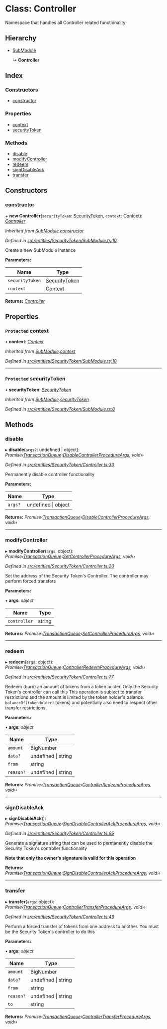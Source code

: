 # Class: Controller

Namespace that handles all Controller related functionality

## Hierarchy

- [SubModule](_entities_securitytoken_submodule_.submodule.md)

  ↳ **Controller**

## Index

### Constructors

- [constructor](_entities_securitytoken_controller_.controller.md#constructor)

### Properties

- [context](_entities_securitytoken_controller_.controller.md#protected-context)
- [securityToken](_entities_securitytoken_controller_.controller.md#protected-securitytoken)

### Methods

- [disable](_entities_securitytoken_controller_.controller.md#disable)
- [modifyController](_entities_securitytoken_controller_.controller.md#modifycontroller)
- [redeem](_entities_securitytoken_controller_.controller.md#redeem)
- [signDisableAck](_entities_securitytoken_controller_.controller.md#signdisableack)
- [transfer](_entities_securitytoken_controller_.controller.md#transfer)

## Constructors

### constructor

\+ **new Controller**(`securityToken`: [SecurityToken](_entities_securitytoken_securitytoken_.securitytoken.md), `context`: [Context](_context_.context.md)): _[Controller](_entities_securitytoken_controller_.controller.md)_

_Inherited from [SubModule](_entities_securitytoken_submodule_.submodule.md).[constructor](_entities_securitytoken_submodule_.submodule.md#constructor)_

_Defined in [src/entities/SecurityToken/SubModule.ts:10](https://github.com/PolymathNetwork/polymath-sdk/blob/c47ae7a/src/entities/SecurityToken/SubModule.ts#L10)_

Create a new SubModule instance

**Parameters:**

| Name            | Type                                                                     |
| --------------- | ------------------------------------------------------------------------ |
| `securityToken` | [SecurityToken](_entities_securitytoken_securitytoken_.securitytoken.md) |
| `context`       | [Context](_context_.context.md)                                          |

**Returns:** _[Controller](_entities_securitytoken_controller_.controller.md)_

## Properties

### `Protected` context

• **context**: _[Context](_context_.context.md)_

_Inherited from [SubModule](_entities_securitytoken_submodule_.submodule.md).[context](_entities_securitytoken_submodule_.submodule.md#protected-context)_

_Defined in [src/entities/SecurityToken/SubModule.ts:10](https://github.com/PolymathNetwork/polymath-sdk/blob/c47ae7a/src/entities/SecurityToken/SubModule.ts#L10)_

---

### `Protected` securityToken

• **securityToken**: _[SecurityToken](_entities_securitytoken_securitytoken_.securitytoken.md)_

_Inherited from [SubModule](_entities_securitytoken_submodule_.submodule.md).[securityToken](_entities_securitytoken_submodule_.submodule.md#protected-securitytoken)_

_Defined in [src/entities/SecurityToken/SubModule.ts:8](https://github.com/PolymathNetwork/polymath-sdk/blob/c47ae7a/src/entities/SecurityToken/SubModule.ts#L8)_

## Methods

### disable

▸ **disable**(`args?`: undefined | object): _Promise‹[TransactionQueue](_entities_transactionqueue_.transactionqueue.md)‹[DisableControllerProcedureArgs](../interfaces/_types_index_.disablecontrollerprocedureargs.md), void››_

_Defined in [src/entities/SecurityToken/Controller.ts:33](https://github.com/PolymathNetwork/polymath-sdk/blob/c47ae7a/src/entities/SecurityToken/Controller.ts#L33)_

Permanently disable controller functionality

**Parameters:**

| Name    | Type                    |
| ------- | ----------------------- |
| `args?` | undefined &#124; object |

**Returns:** _Promise‹[TransactionQueue](_entities_transactionqueue_.transactionqueue.md)‹[DisableControllerProcedureArgs](../interfaces/_types_index_.disablecontrollerprocedureargs.md), void››_

---

### modifyController

▸ **modifyController**(`args`: object): _Promise‹[TransactionQueue](_entities_transactionqueue_.transactionqueue.md)‹[SetControllerProcedureArgs](../interfaces/_types_index_.setcontrollerprocedureargs.md), void››_

_Defined in [src/entities/SecurityToken/Controller.ts:20](https://github.com/PolymathNetwork/polymath-sdk/blob/c47ae7a/src/entities/SecurityToken/Controller.ts#L20)_

Set the address of the Security Token's Controller. The controller may perform forced transfers

**Parameters:**

▪ **args**: _object_

| Name         | Type   |
| ------------ | ------ |
| `controller` | string |

**Returns:** _Promise‹[TransactionQueue](_entities_transactionqueue_.transactionqueue.md)‹[SetControllerProcedureArgs](../interfaces/_types_index_.setcontrollerprocedureargs.md), void››_

---

### redeem

▸ **redeem**(`args`: object): _Promise‹[TransactionQueue](_entities_transactionqueue_.transactionqueue.md)‹[ControllerRedeemProcedureArgs](../interfaces/_types_index_.controllerredeemprocedureargs.md), void››_

_Defined in [src/entities/SecurityToken/Controller.ts:77](https://github.com/PolymathNetwork/polymath-sdk/blob/c47ae7a/src/entities/SecurityToken/Controller.ts#L77)_

Redeem (burn) an amount of tokens from a token holder. Only the Security Token's controller can call this
This operation is subject to transfer restrictions and the amount is limited by the token holder's balance.
`balanceOf(tokenHolder)` tokens) and potentially also need to respect other transfer restrictions.

**Parameters:**

▪ **args**: _object_

| Name      | Type                    |
| --------- | ----------------------- |
| `amount`  | BigNumber               |
| `data?`   | undefined &#124; string |
| `from`    | string                  |
| `reason?` | undefined &#124; string |

**Returns:** _Promise‹[TransactionQueue](_entities_transactionqueue_.transactionqueue.md)‹[ControllerRedeemProcedureArgs](../interfaces/_types_index_.controllerredeemprocedureargs.md), void››_

---

### signDisableAck

▸ **signDisableAck**(): _Promise‹[TransactionQueue](_entities_transactionqueue_.transactionqueue.md)‹[SignDisableControllerAckProcedureArgs](../interfaces/_types_index_.signdisablecontrollerackprocedureargs.md), void››_

_Defined in [src/entities/SecurityToken/Controller.ts:95](https://github.com/PolymathNetwork/polymath-sdk/blob/c47ae7a/src/entities/SecurityToken/Controller.ts#L95)_

Generate a signature string that can be used to permanently disable the Security Token's controller functionality

**Note that only the owner's signature is valid for this operation**

**Returns:** _Promise‹[TransactionQueue](_entities_transactionqueue_.transactionqueue.md)‹[SignDisableControllerAckProcedureArgs](../interfaces/_types_index_.signdisablecontrollerackprocedureargs.md), void››_

---

### transfer

▸ **transfer**(`args`: object): _Promise‹[TransactionQueue](_entities_transactionqueue_.transactionqueue.md)‹[ControllerTransferProcedureArgs](../interfaces/_types_index_.controllertransferprocedureargs.md), void››_

_Defined in [src/entities/SecurityToken/Controller.ts:49](https://github.com/PolymathNetwork/polymath-sdk/blob/c47ae7a/src/entities/SecurityToken/Controller.ts#L49)_

Perform a forced transfer of tokens from one address to another. You must be the
Security Token's controller to do this

**Parameters:**

▪ **args**: _object_

| Name      | Type                    |
| --------- | ----------------------- |
| `amount`  | BigNumber               |
| `data?`   | undefined &#124; string |
| `from`    | string                  |
| `reason?` | undefined &#124; string |
| `to`      | string                  |

**Returns:** _Promise‹[TransactionQueue](_entities_transactionqueue_.transactionqueue.md)‹[ControllerTransferProcedureArgs](../interfaces/_types_index_.controllertransferprocedureargs.md), void››_
